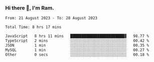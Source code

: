 ### Hi there 👋, I'm Ram.

<!--START_SECTION:waka-->

```txt
From: 21 August 2023 - To: 28 August 2023

Total Time: 8 hrs 17 mins

JavaScript   8 hrs 11 mins   ████████████████████████▓   98.77 %
TypeScript   2 mins          ░░░░░░░░░░░░░░░░░░░░░░░░░   00.42 %
JSON         1 min           ░░░░░░░░░░░░░░░░░░░░░░░░░   00.35 %
MySQL        1 min           ░░░░░░░░░░░░░░░░░░░░░░░░░   00.27 %
Other        0 secs          ░░░░░░░░░░░░░░░░░░░░░░░░░   00.18 %
```

<!--END_SECTION:waka-->
